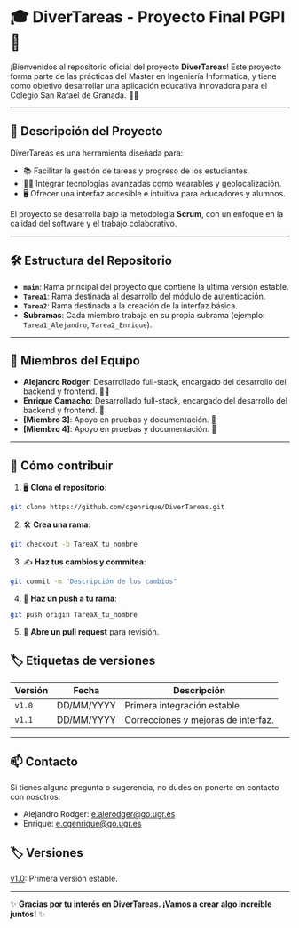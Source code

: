 # 🎓 DiverTareas - Proyecto Final PGPI 🎯

¡Bienvenidos al repositorio oficial del proyecto **DiverTareas**! Este proyecto forma parte de las prácticas del Máster en Ingeniería Informática, y tiene como objetivo desarrollar una aplicación educativa innovadora para el Colegio San Rafael de Granada. 🏫✨

---

## 🚀 **Descripción del Proyecto**

DiverTareas es una herramienta diseñada para:
- 📚 Facilitar la gestión de tareas y progreso de los estudiantes.
- 🕵️‍♂️ Integrar tecnologías avanzadas como wearables y geolocalización.
- 🖥️ Ofrecer una interfaz accesible e intuitiva para educadores y alumnos.

El proyecto se desarrolla bajo la metodología **Scrum**, con un enfoque en la calidad del software y el trabajo colaborativo.

---

## 🛠️ **Estructura del Repositorio**

- **`main`**: Rama principal del proyecto que contiene la última versión estable.
- **`Tarea1`**: Rama destinada al desarrollo del módulo de autenticación.
- **`Tarea2`**: Rama destinada a la creación de la interfaz básica.
- **Subramas**: Cada miembro trabaja en su propia subrama (ejemplo: `Tarea1_Alejandro`, `Tarea2_Enrique`).

---

## 👥 **Miembros del Equipo**

- **Alejandro Rodger**: Desarrollado full-stack, encargado del desarrollo del backend y frontend. 🧑‍💻
- **Enrique Camacho**: Desarrollado full-stack, encargado del desarrollo del backend y frontend. 🎨
- **[Miembro 3]**: Apoyo en pruebas y documentación. 📝
- **[Miembro 4]**: Apoyo en pruebas y documentación. 📝

---

## 🌱 **Cómo contribuir**

1. 🖥️ **Clona el repositorio**:

```bash
git clone https://github.com/cgenrique/DiverTareas.git
```

2. 🛠️ **Crea una rama**:  
```bash
git checkout -b TareaX_tu_nombre
```

3. ✍️ **Haz tus cambios y commitea**:
```bash
git commit -m "Descripción de los cambios"
```

4. 🚀 **Haz un push a tu rama**:
```bash
git push origin TareaX_tu_nombre
```

5. 🔄 **Abre un pull request** para revisión.
## 🏷️ **Etiquetas de versiones**

| Versión | Fecha        | Descripción                         |
|---------|--------------|-------------------------------------|
| `v1.0`  | DD/MM/YYYY   | Primera integración estable.        |
| `v1.1`  | DD/MM/YYYY   | Correcciones y mejoras de interfaz. |

---

## 📫 **Contacto**

Si tienes alguna pregunta o sugerencia, no dudes en ponerte en contacto con nosotros:
- Alejandro Rodger: [e.alerodger@go.ugr.es](mailto:e.alerodger@go.ugr.es)
- Enrique: [e.cgenrique@go.ugr.es](mailto:e.cgenrique@go.ugr.es)

## 🏷️ Versiones
[v1.0](https://github.com/cgenrique/DiverTareas/releases/tag/v1.0): Primera versión estable.

---

✨ **Gracias por tu interés en DiverTareas. ¡Vamos a crear algo increíble juntos!** ✨


